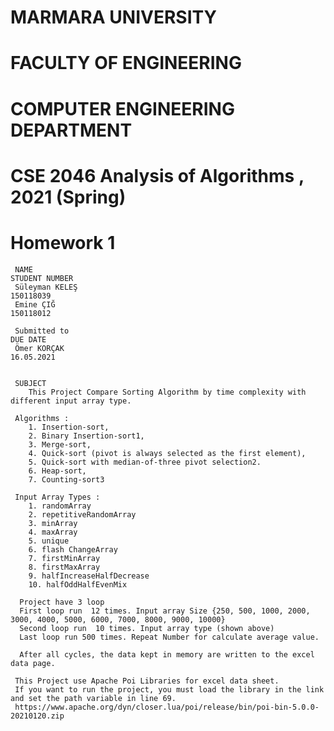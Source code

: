 #
#                                      MARMARA UNIVERSITY
#                                    FACULTY OF ENGINEERING
#                                 COMPUTER ENGINEERING DEPARTMENT
#                             CSE 2046 Analysis of Algorithms , 2021 (Spring)
#                                          Homework 1

     NAME                                                                         STUDENT NUMBER
     Süleyman KELEŞ                                                               150118039
     Emine ÇIĞ                                                                    150118012

     Submitted to                                                                 DUE DATE
     Ömer KORÇAK                                                                   16.05.2021


     SUBJECT
        This Project Compare Sorting Algorithm by time complexity with different input array type.

     Algorithms :
        1. Insertion-sort,
        2. Binary Insertion-sort1,
        3. Merge-sort,
        4. Quick-sort (pivot is always selected as the first element),
        5. Quick-sort with median-of-three pivot selection2.
        6. Heap-sort,
        7. Counting-sort3

     Input Array Types :
        1. randomArray
        2. repetitiveRandomArray
        3. minArray
        4. maxArray
        5. unique
        6. flash ChangeArray
        7. firstMinArray
        8. firstMaxArray
        9. halfIncreaseHalfDecrease
        10. halfOddHalfEvenMix

      Project have 3 loop
      First loop run  12 times. Input array Size {250, 500, 1000, 2000, 3000, 4000, 5000, 6000, 7000, 8000, 9000, 10000}
      Second loop run  10 times. Input array type (shown above)
      Last loop run 500 times. Repeat Number for calculate average value.

      After all cycles, the data kept in memory are written to the excel data page.

     This Project use Apache Poi Libraries for excel data sheet.
     If you want to run the project, you must load the library in the link and set the path variable in line 69.
     https://www.apache.org/dyn/closer.lua/poi/release/bin/poi-bin-5.0.0-20210120.zip

